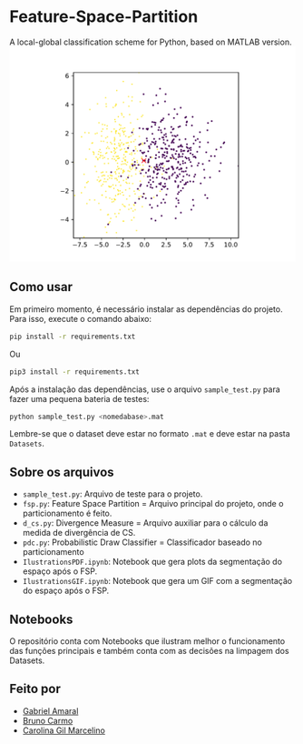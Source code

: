 # Feature-Space-Partition
A local-global classification scheme for Python, based on MATLAB version.
![](https://github.com/amaral220x/Feature-Space-Partition/blob/main/multipage-inf.gif)

## Como usar
Em primeiro momento, é necessário instalar as dependências do projeto. Para isso, execute o comando abaixo:
```bash
pip install -r requirements.txt
```
Ou
```bash
pip3 install -r requirements.txt
```

Após a instalação das dependências, use o arquivo `sample_test.py` para fazer uma pequena bateria de testes:
```bash 
python sample_test.py <nomedabase>.mat
```
Lembre-se que o dataset deve estar no formato `.mat` e deve estar na pasta `Datasets`.

## Sobre os arquivos
- `sample_test.py`: Arquivo de teste para o projeto.
- `fsp.py`: Feature Space Partition = Arquivo principal do projeto, onde o particionamento é feito.
- `d_cs.py`: Divergence Measure = Arquivo auxiliar para o cálculo da medida de divergência de CS.
- `pdc.py`: Probabilistic Draw Classifier = Classificador baseado no particionamento
- `IlustrationsPDF.ipynb`: Notebook que gera plots da segmentação do espaço após o FSP.
- `IlustrationsGIF.ipynb`: Notebook que gera um GIF com a segmentação do espaço após o FSP.

## Notebooks
O repositório conta com Notebooks que ilustram melhor o funcionamento das funções principais e também conta com as decisões na limpagem dos Datasets.



## Feito por
- [Gabriel Amaral](https://github.com/amaral220x)
- [Bruno Carmo](https://la.mathworks.com/matlabcentral/profile/authors/7908674)
- [Carolina Gil Marcelino](https://www.mathworks.com/matlabcentral/fileexchange/112245-feature-space-partition-fsp)
